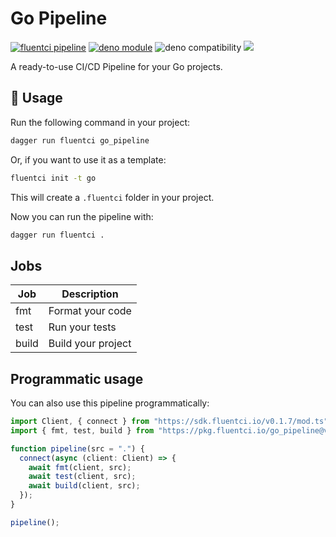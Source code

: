 # Go Pipeline

[![fluentci pipeline](https://img.shields.io/badge/dynamic/json?label=pkg.fluentci.io&labelColor=%23000&color=%23460cf1&url=https%3A%2F%2Fapi.fluentci.io%2Fv1%2Fpipeline%2Fgo_pipeline&query=%24.version)](https://pkg.fluentci.io/go_pipeline)
[![deno module](https://shield.deno.dev/x/go_pipeline)](https://deno.land/x/go_pipeline)
![deno compatibility](https://shield.deno.dev/deno/^1.34)
[![](https://img.shields.io/codecov/c/gh/fluent-ci-templates/go-pipeline)](https://codecov.io/gh/fluent-ci-templates/go-pipeline)

A ready-to-use CI/CD Pipeline for your Go projects.
## 🚀 Usage

Run the following command in your project:

```bash
dagger run fluentci go_pipeline
```

Or, if you want to use it as a template:

```bash
fluentci init -t go
```

This will create a `.fluentci` folder in your project.

Now you can run the pipeline with:

```bash
dagger run fluentci .
```

## Jobs

| Job   | Description        |
| ----- | ------------------ |
| fmt   | Format your code   |
| test  | Run your tests     |
| build | Build your project |

## Programmatic usage

You can also use this pipeline programmatically:

```ts
import Client, { connect } from "https://sdk.fluentci.io/v0.1.7/mod.ts";
import { fmt, test, build } from "https://pkg.fluentci.io/go_pipeline@v0.5.0/mod.ts";

function pipeline(src = ".") {
  connect(async (client: Client) => {
    await fmt(client, src);
    await test(client, src);
    await build(client, src);
  });
}

pipeline();
```
